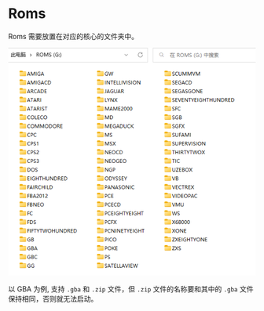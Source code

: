# Roms

Roms 需要放置在对应的核心的文件夹中。

![](./images/ROMS_folders.png)

以 GBA 为例, 支持 `.gba` 和 `.zip` 文件，但 `.zip` 文件的名称要和其中的 `.gba` 文件保持相同，否则就无法启动。
